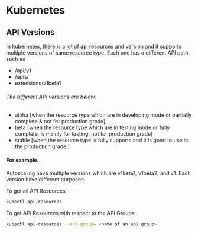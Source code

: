 # Kubernetes
## API Versions

In kubernetes, there is a lot of api resources and version and it supports multiple versions of same resource type.
Each one has a different API path, such as
- /api/v1
- /apis/ 
- extensions/v1beta1

###### The different API versions are below:
- alpha [when the resource type which are in developing mode or partially complete & not for production grade]
- beta [when the resource type which are in testing mode or fully complete, is mainly         for testing. not for production grade]
- stable [when the resource type is fully supports and it is good to use in the production grade.]

#### For example.
Autoscaling have multiple versions which are v1beta1, v1beta2, and v1.
Each version have different purposes.

To get all API Resources,
```sh
kubectl api-resources
```

To get API Resources with respect to the API Groups,
```sh
kubectl api-resources --api-group= <name of an api group>
```